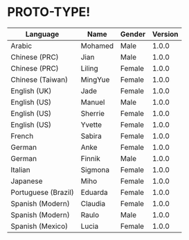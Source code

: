 # PROTO-TYPE!
| Language  | Name | Gender | Version |
| ------------- | ------------- | ------------- | ------------- |
| Arabic  | Mohamed  | Male | 1.0.0  |
| Chinese (PRC)  | Jian  | Male | 1.0.0  |
| Chinese (PRC)  | Liling  | Female | 1.0.0  |
| Chinese (Taiwan)  | MingYue  | Female | 1.0.0  |
| English (UK)  | Jade  | Female | 1.0.0  |
| English (US)  | Manuel  | Male | 1.0.0  |
| English (US)  | Sherrie  | Female | 1.0.0  |
| English (US)  | Yvette  | Female | 1.0.0  |
| French  | Sabira  | Female | 1.0.0  |
| German  | Anke  | Female | 1.0.0  |
| German  | Finnik  | Male | 1.0.0  |
| Italian  | Sigmona  | Female | 1.0.0  |
| Japanese  | Miho  | Female | 1.0.0  |
| Portuguese (Brazil)  | Eduarda  | Female | 1.0.0  |
| Spanish (Modern) | Claudia  | Female | 1.0.0  |
| Spanish (Modern) | Raulo  | Male | 1.0.0  |
| Spanish (Mexico) | Lucia  | Female | 1.0.0  |
